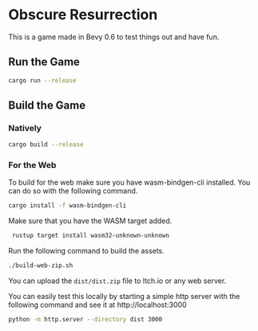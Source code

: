 # Obscure Resurrection

This is a game made in Bevy 0.6 to test things out and have fun.

## Run the Game

```bash
cargo run --release
```

## Build the Game

### Natively

```bash
cargo build --release
```

### For the Web

To build for the web make sure you have wasm-bindgen-cli installed. You can do so with the following command.

```bash
cargo install -f wasm-bindgen-cli
```

Make sure that you have the WASM target added.

```bash
 rustup target install wasm32-unknown-unknown
 ```

Run the following command to build the assets.

```bash
./build-web-zip.sh
```

You can upload the `dist/dist.zip` file to Itch.io or any web server.

You can easily test this locally by starting a simple http server with the following command and see it at http://localhost:3000

```bash
python -m http.server --directory dist 3000
```


